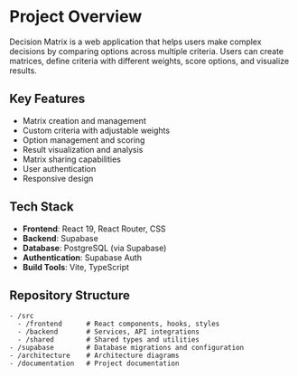 # Project Overview

Decision Matrix is a web application that helps users make complex decisions by comparing options across multiple criteria. Users can create matrices, define criteria with different weights, score options, and visualize results.

## Key Features

- Matrix creation and management
- Custom criteria with adjustable weights
- Option management and scoring
- Result visualization and analysis
- Matrix sharing capabilities
- User authentication
- Responsive design

## Tech Stack

- **Frontend**: React 19, React Router, CSS
- **Backend**: Supabase
- **Database**: PostgreSQL (via Supabase)
- **Authentication**: Supabase Auth
- **Build Tools**: Vite, TypeScript

## Repository Structure

```
- /src
  - /frontend      # React components, hooks, styles
  - /backend       # Services, API integrations
  - /shared        # Shared types and utilities
- /supabase        # Database migrations and configuration
- /architecture    # Architecture diagrams
- /documentation   # Project documentation
```
